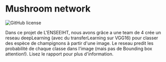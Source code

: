 # Mushroom network
![GitHub license](https://img.shields.io/github/license/naoutix/mushroom_network)

Dans ce projet de L'ENSEEIHT, nous avons grâce a une team de 4 crée un reseau deepLearning (avec du transferLearning sur VGG16) pour classer des espèce de champignons à partir d'une image. Le reseau predit les probabilité de chaque classe dans l'image (mais pas de Bounding box attention!).
Lisez le rapport pour plus d'information.
